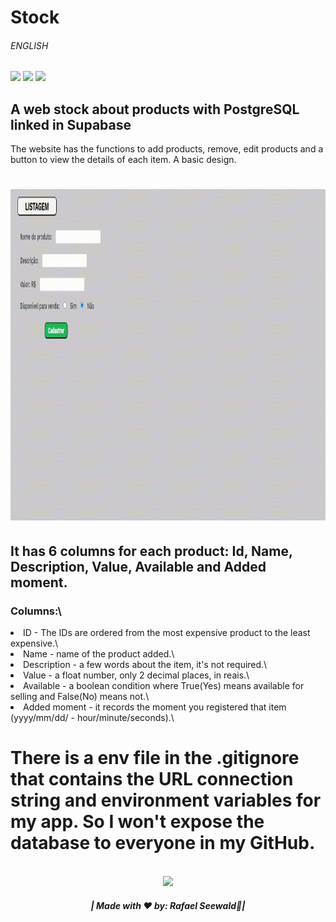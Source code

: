 # Stock <h6>ENGLISH</h6>

<img src="https://img.shields.io/badge/PYTHON%20-%20darkblue"><img>
<img src="https://img.shields.io/badge/WEBSITE%20-%20darkred"><img>
<img src="https://img.shields.io/badge/SQL%20-%20green"><img>

<h2>A web stock about products with PostgreSQL linked in Supabase</h2>

The website has the functions to add products, remove, edit products and a button to view the details of each item.
A basic design.

<h1 align="center">
<img src="./gif.gif" width="940" height="530"></img>
</h1>

<h2>It has 6 columns for each product: Id, Name, Description, Value, Available and Added moment.</h2>

<h3>Columns:\</h3>
<li>ID - The IDs are ordered from the most expensive product to the least expensive.\</li>
<li>Name - name of the product added.\</li>
<li>Description - a few words about the item, it's not required.\</li>
<li>Value - a float number, only 2 decimal places, in reais.\</li>
<li>Available - a boolean condition where True(Yes) means available for selling and False(No) means not.\</li>
<li>Added moment - it records the moment you registered that item (yyyy/mm/dd/ - hour/minute/seconds).\</li>

<h1>There is a env file in the .gitignore that contains the URL connection string and environment variables for my app.
So I won't expose the database to everyone in my GitHub.</h1>

<div align="center">
  <footer>
    <br>
    <a href="https://www.instagram.com/vinyyboy_seewald/" target="_blank"><img src="https://img.shields.io/badge/LinkedIn-0077B5?style=for-the-badge&logo=linkedin&logoColor=white" target="_blank"></img></a>
    <h5>| Made with ❤️ by: Rafael Seewald👋|</h5>
  </footer>
</div>
